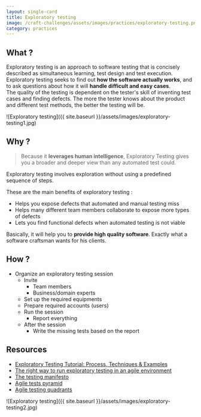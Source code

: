 ```yaml
---
layout: single-card
title: Exploratory testing
image: /craft-challenges/assets/images/practices/exploratory-testing.png
category: practices
---
```



## What ?
Exploratory testing is an approach to software testing that is concisely described as simultaneous learning, test design and test execution.   
Exploratory testing seeks to find out **how the software actually works**, and to ask questions about how it will **handle difficult and easy cases**.  
The quality of the testing is dependent on the tester's skill of inventing test cases and finding defects. The more the tester knows about the product and different test methods, the better the testing will be.

![Exploratory testing]({{ site.baseurl }}/assets/images/exploratory-testing1.jpg)

## Why ?
> Because it **leverages human intelligence**, Exploratory Testing gives you a broader and deeper view than any automated test could.

Exploratory testing involves exploration without using a predefined sequence of steps.

These are the main benefits of exploratory testing :
* Helps you expose defects that automated and manual testing miss
* Helps many different team members collaborate to expose more types of defects
* Lets you find functional defects when automated testing is not viable

Basically, it will help you to **provide high quality software**. Exactly what a software craftsman wants for his clients.

## How ?
* Organize an exploratory testing session
    * Invite
        * Team members
        * Business/domain experts
    * Set up the required equipments
    * Prepare required accounts (users)
    * Run the session
        * Report everything
    * After the session
        * Write the missing tests based on the report

## Resources
* [Exploratory Testing Tutorial: Process, Techniques & Examples](https://www.guru99.com/exploratory-testing.html)
* [The right way to run exploratory testing in an agile environment](https://learn.techbeacon.com/units/right-way-run-exploratory-testing-agile-environment)
* [The testing manifesto](https://www.growingagile.co.za/2015/04/the-testing-manifesto/)
* [Agile tests pyramid](https://martinfowler.com/bliki/TestPyramid.html)
* [Agile testing quadrants](http://www.cigniti.com/blog/agile-test-automation-and-agile-quadrants/)

![Exploratory testing]({{ site.baseurl }}/assets/images/exploratory-testing2.jpg)
